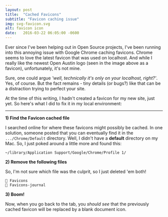 ```yaml
---
layout: post
title:  "Cached Favicons"
subtitle: "Favicon caching issue"
img: svg-favicon.svg
alt: favicon icon
date:   2016-03-22 06:05:00 -0600
---
```

Ever since I've been helping out in Open Source projects, I've been running into this annoying issue with Google Chrome caching favicons. Chrome seems to love the latest favicon that was used on localhost. And while I really like the newest Open Austin logo (seen in the image above as a favicon), unfortunately, it's not mine.

Sure, one could argue *'well, technically it's only on your localhost, right?'*. Yes, of course. But the fact remains - tiny details (or bugs?) like that can be a distraction trying to perfect your site.

At the time of this writing, I hadn't created a favicon for my new site, just yet. So here's what I did to fix it in my local environment:

<hr class="divider-magenta-full">

**1) Find the Favicon cached file**  

I searched online for where these favicons might possibly be cached. In one solution, someone posted that you can eventually find it in the `.../Chrome/Default` directory. Well, I didn't have a **default** directory on my Mac. So, I just poked around a little more and found this:

`~/library/Application Support/Google/Chrome/Profile 1/`

**2) Remove the following files**  

So, I'm not sure which file was the culprit, so I just deleted 'em both!

```
📄 Favicons
📄 Favicons-journal
```

**3) Boom!**  

Now, when you go back to the tab, you *should see* that the previously cached favicon will be replaced by a blank document icon.



